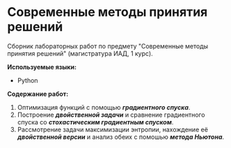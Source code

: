 # Современные методы принятия решений

Сборник лабораторных работ по предмету "Современные методы принятия решений" (магистратура ИАД, 1 курс).

**Используемые языки:**
* Python


**Содержание работ:**
1) Оптимизация функций с помощью ***градиентного спуска***.
2) Построение ***двойственной задачи*** и сравнение градиентного спуска со ***стохастическим градиентным спуском***.
3) Рассмотрение задачи максимизации энтропии, нахождение её ***двойственной версии*** и анализ обеих с помошью ***метода Ньютона***.